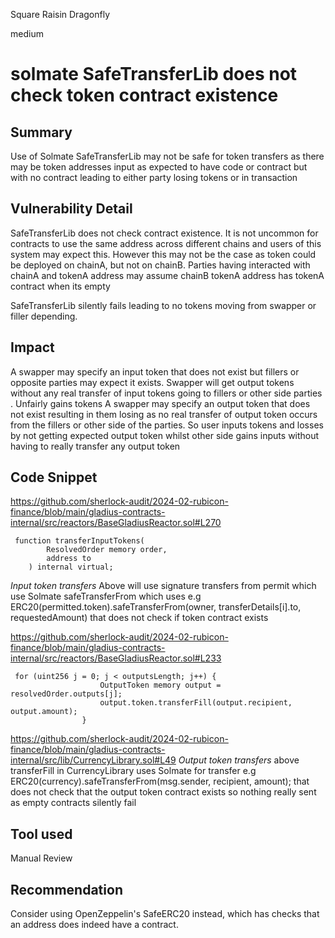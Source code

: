 Square Raisin Dragonfly

medium

# solmate SafeTransferLib does not check token contract existence

## Summary
Use of Solmate SafeTransferLib may not be safe for token transfers as there may be token addresses input as expected to have code or contract but with no contract leading to either party losing tokens or in transaction

## Vulnerability Detail
SafeTransferLib does not check contract existence. It is not uncommon for contracts to use the same address across different chains and users of this system may expect this. However this may not be the case as token could be deployed on chainA, but not on chainB. Parties having interacted with chainA and tokenA address may assume chainB tokenA address has tokenA contract when its empty

SafeTransferLib silently fails leading to no tokens moving from swapper or filler depending. 

## Impact
A swapper may specify an input token that does not exist but fillers or opposite parties may expect it exists. Swapper will get output tokens without any real transfer of input tokens going to fillers or other side parties . Unfairly gains tokens
A swapper may specify an output token that does not exist resulting in them losing as no real transfer of output token occurs from the fillers or other side of the parties. So user inputs tokens and losses by not getting expected output token whilst other side gains inputs without having to really transfer any output token 

## Code Snippet
https://github.com/sherlock-audit/2024-02-rubicon-finance/blob/main/gladius-contracts-internal/src/reactors/BaseGladiusReactor.sol#L270
``` solidity 
 function transferInputTokens(
        ResolvedOrder memory order,
        address to
    ) internal virtual;
```
*Input token transfers* Above will use signature transfers from permit which use Solmate safeTransferFrom which uses 
e.g ERC20(permitted.token).safeTransferFrom(owner, transferDetails[i].to, requestedAmount) that does not check if token contract exists 

https://github.com/sherlock-audit/2024-02-rubicon-finance/blob/main/gladius-contracts-internal/src/reactors/BaseGladiusReactor.sol#L233
```solidity 
 for (uint256 j = 0; j < outputsLength; j++) {
                    OutputToken memory output = resolvedOrder.outputs[j];
                    output.token.transferFill(output.recipient, output.amount);
                }
```
https://github.com/sherlock-audit/2024-02-rubicon-finance/blob/main/gladius-contracts-internal/src/lib/CurrencyLibrary.sol#L49
*Output token transfers* above transferFill in CurrencyLibrary uses Solmate for transfer 
e.g ERC20(currency).safeTransferFrom(msg.sender, recipient, amount); that does not check that the output token contract exists so nothing really sent as empty contracts silently fail

## Tool used
Manual Review

## Recommendation
Consider using OpenZeppelin's SafeERC20 instead, which has checks that an address does indeed have a contract.
